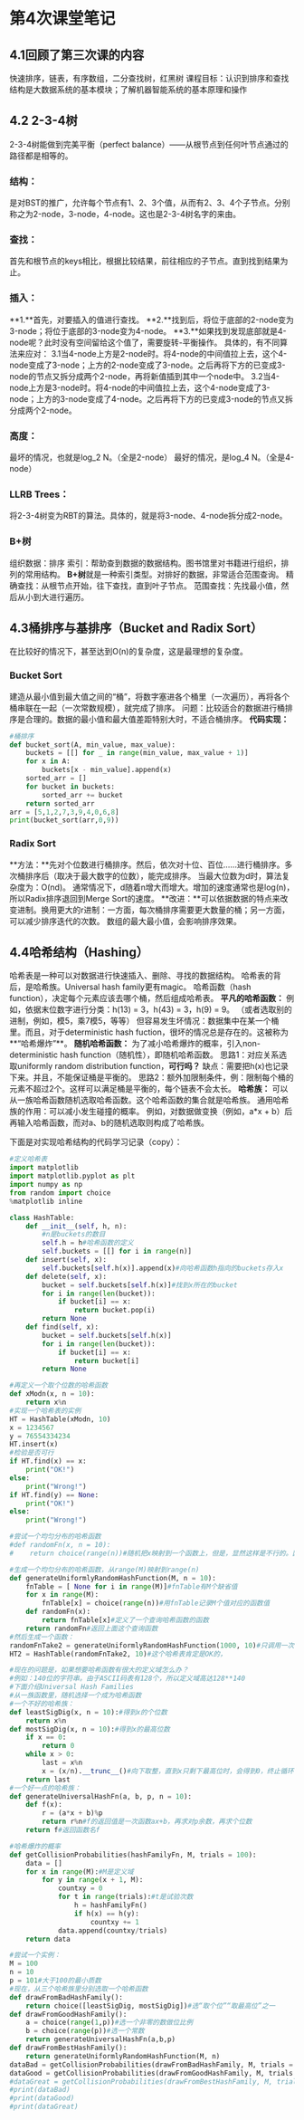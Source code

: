 # 第4次课堂笔记

## 4.1回顾了第三次课的内容
快速排序，链表，有序数组，二分查找树，红黑树
课程目标：认识到排序和查找结构是大数据系统的基本模块；了解机器智能系统的基本原理和操作

## 4.2 2-3-4树
2-3-4树能做到完美平衡（perfect balance）——从根节点到任何叶节点通过的路径都是相等的。
### 结构：
是对BST的推广，允许每个节点有1、2、3个值，从而有2、3、4个子节点。分别称之为2-node，3-node，4-node。这也是2-3-4树名字的来由。
### 查找：
首先和根节点的keys相比，根据比较结果，前往相应的子节点。直到找到结果为止。
### 插入：
**1.**首先，对要插入的值进行查找。
**2.**找到后，将位于底部的2-node变为3-node；将位于底部的3-node变为4-node。
**3.**如果找到发现底部就是4-node呢？此时没有空间留给这个值了，需要旋转-平衡操作。
具体的，有不同算法来应对：
3.1当4-node上方是2-node时。将4-node的中间值拉上去，这个4-node变成了3-node；上方的2-node变成了3-node。之后再将下方的已变成3-node的节点又拆分成两个2-node，再将新值插到其中一个node中。
3.2当4-node上方是3-node时。将4-node的中间值拉上去，这个4-node变成了3-node；上方的3-node变成了4-node。之后再将下方的已变成3-node的节点又拆分成两个2-node。
### 高度：
最坏的情况，也就是log_2 N。（全是2-node）
最好的情况，是log_4 N。（全是4-node）
### LLRB Trees：
将2-3-4树变为RBT的算法。具体的，就是将3-node、4-node拆分成2-node。
### B+树
组织数据：排序
索引：帮助查到数据的数据结构。图书馆里对书籍进行组织，排列的常用结构。
**B+树**就是一种索引类型。对排好的数据，非常适合范围查询。
精确查找：从根节点开始，往下查找，直到叶子节点。
范围查找：先找最小值，然后从小到大进行遍历。

## 4.3桶排序与基排序（Bucket and Radix Sort）
在比较好的情况下，甚至达到O(n)的复杂度，这是最理想的复杂度。
### Bucket Sort
建造从最小值到最大值之间的“桶”，将数字塞进各个桶里（一次遍历），再将各个桶串联在一起（一次常数规模），就完成了排序。
问题：比较适合的数据进行桶排序是合理的。数据的最小值和最大值差距特别大时，不适合桶排序。
**代码实现：**
```python
#桶排序
def bucket_sort(A, min_value, max_value):
    buckets = [[] for _ in range(min_value, max_value + 1)]
    for x in A:
        buckets[x - min_value].append(x)
    sorted_arr = []
    for bucket in buckets:
        sorted_arr += bucket
    return sorted_arr
arr = [5,1,2,7,3,9,4,0,6,8]
print(bucket_sort(arr,0,9))
```
### Radix Sort
**方法：**先对个位数进行桶排序。然后，依次对十位、百位……进行桶排序。多次桶排序后（取决于最大数字的位数），能完成排序。
当最大位数为d时，算法复杂度为：O(nd)。
通常情况下，d随着n增大而增大。增加的速度通常也是log(n)，所以Radix排序退回到Merge Sort的速度。
**改进：**可以依据数据的特点来改变进制。换用更大的r进制：一方面，每次桶排序需要更大数量的桶；另一方面，可以减少排序迭代的次数。
数组的最大最小值，会影响排序效果。

## 4.4哈希结构（Hashing）
哈希表是一种可以对数据进行快速插入、删除、寻找的数据结构。
哈希表的背后，是哈希族。Universal hash family更有magic。
哈希函数（hash function），决定每个元素应该去哪个桶，然后组成哈希表。
**平凡的哈希函数：**
例如，依据末位数字进行分类：h(13) = 3，h(43) = 3，h(9) = 9。
（或者选取别的进制，例如，模5，乘7模5，等等）
但容易发生坏情况：数据集中在某一个桶里。而且，对于deterministic hash fuction，很坏的情况总是存在的。这被称为**“哈希爆炸”**。
**随机哈希函数：**
为了减小哈希爆炸的概率，引入non-deterministic hash function（随机性），即随机哈希函数。
思路1：对应关系选取uniformly random distribution function，**可行吗？**
缺点：需要把h(x)也记录下来。并且，不能保证桶是平衡的。
思路2：额外加限制条件，例：限制每个桶的元素不超过2个。这样可以满足桶是平衡的，每个链表不会太长。
**哈希族：**
可以从一族哈希函数随机选取哈希函数。这个哈希函数的集合就是哈希族。
通用哈希族的作用：可以减小发生碰撞的概率。
例如，对数据做变换（例如，a\*x + b）后再输入哈希函数，而对a、b的随机选取则构成了哈希族。

下面是对实现哈希结构的代码学习记录（copy）：

```python
#定义哈希表
import matplotlib
import matplotlib.pyplot as plt
import numpy as np
from random import choice
%matplotlib inline

class HashTable:
    def __init__(self, h, n):
        #n是buckets的数目
        self.h = h#哈希函数的定义
        self.buckets = [[] for i in range(n)]
    def insert(self, x):
        self.buckets[self.h(x)].append(x)#向哈希函数h指向的buckets存入x
    def delete(self, x):
        bucket = self.buckets[self.h(x)]#找到x所在的bucket
        for i in range(len(bucket)):
            if bucket[i] == x:
                return bucket.pop(i)
        return None
    def find(self, x):
        bucket = self.buckets[self.h(x)]
        for i in range(len(bucket)):
            if bucket[i] == x:
                return bucket[i]
        return None

#再定义一个取个位数的哈希函数
def xModn(x, n = 10):
    return x%n
#实现一个哈希表的实例
HT = HashTable(xModn, 10)
x = 1234567
y = 76554334234
HT.insert(x)
#检验是否可行
if HT.find(x) == x:
    print("OK!")
else:
    print("Wrong!")
if HT.find(y) == None:
    print("OK!")
else:
    print("Wrong!")

#尝试一个均匀分布的哈希函数
#def randomFn(x, n = 10):
#    return choice(range(n))#随机把x映射到一个函数上，但是，显然这样是不行的。因为，存入和查找时调用哈希函数，随机得到不同的结果！！！

#生成一个均匀分布的哈希函数，从range(M)映射到range(n)
def generateUniformlyRandomHashFunction(M, n = 10):
    fnTable = [ None for i in range(M)]#fnTable有M个缺省值
    for x in range(M):
        fnTable[x] = choice(range(n))#用fnTable记录M个值对应的函数值
    def randomFn(x):
        return fnTable[x]#定义了一个查询哈希函数的函数
    return randomFn#返回上面这个查询函数
#然后生成一个函数：
randomFnTake2 = generateUniformlyRandomHashFunction(1000, 10)#只调用一次，生成一个从1000映射到10的哈希函数
HT2 = HashTable(randomFnTake2, 10)#这个哈希表肯定是OK的，

#现在的问题是，如果想要哈希函数有很大的定义域怎么办？
#例如：140位的字符串。由于ASCII码表有128个，所以定义域高达128**140
#下面介绍Universal Hash Families
#从一族函数里，随机选择一个成为哈希函数
#一个不好的哈希族：
def leastSigDig(x, n = 10):#得到x的个位数
    return x%n
def mostSigDig(x, n = 10):#得到x的最高位数
    if x == 0:
        return 0
    while x > 0:
        last = x%n
        x = (x/n).__trunc__()#向下取整，直到x只剩下最高位时，会得到0，终止循环
    return last
#一个好一点的哈希族：
def generateUniversalHashFn(a, b, p, n = 10):
    def f(x):
        r = (a*x + b)%p
        return r%n#f的返回值是一次函数ax+b，再求对p余数，再求个位数
    return f#返回函数名f

#哈希爆炸的概率
def getCollisionProbabilities(hashFamilyFn, M, trials = 100):
    data = []
    for x in range(M):#M是定义域
        for y in range(x + 1, M):
            countxy = 0
            for t in range(trials):#t是试验次数
                h = hashFamilyFn()
                if h(x) == h(y):
                    countxy += 1
            data.append(countxy/trials)
    return data

#尝试一个实例：
M = 100
n = 10
p = 101#大于100的最小质数
#现在，从三个哈希族里分别选取一个哈希函数
def drawFromBadHashFamily():
    return choice([leastSigDig, mostSigDig])#选“取个位”“取最高位”之一
def drawFromGoodHashFamily():
    a = choice(range(1,p))#选一个非零的数做位比例
    b = choice(range(p))#选一个常数
    return generateUniversalHashFn(a,b,p)
def drawFromBestHashFamily():
    return generateUniformlyRandomHashFunction(M, n)
dataBad = getCollisionProbabilities(drawFromBadHashFamily, M, trials = 1)
dataGood = getCollisionProbabilities(drawFromGoodHashFamily, M, trials = 1)
#dataGreat = getCollisionProbabilities(drawFromBestHashFamily, M, trials=100)
#print(dataBad)
#print(dataGood)
#print(dataGreat)
```